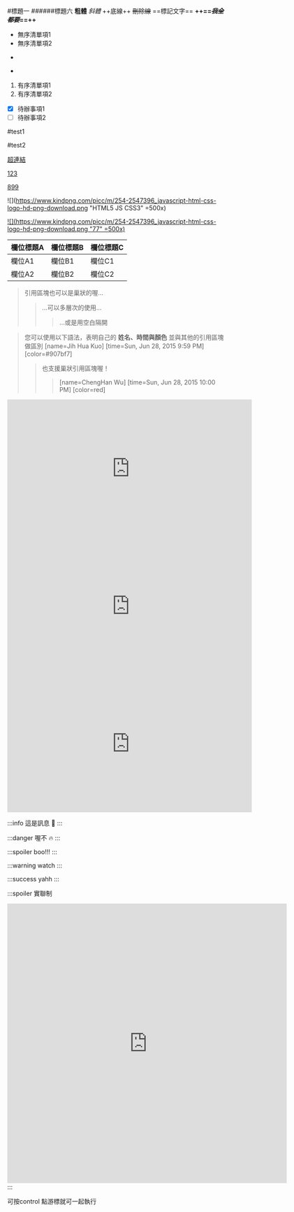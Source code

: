 #標題一
######標題六
**粗體** *斜體* ++底線++ ~~刪除線~~ ==標記文字==
**++==*~~我全都要~~*==++**
- 無序清單項1
- 無序清單項2
+
*
1. 有序清單項1
2. 有序清單項2
- [x] 待辦事項1
- [ ] 待辦事項2

<style>
hr{display:none}
</style>

----

#test1

---

#test2

[超連結](https://www.google.com/intl/zh-TW/gmail/about/ "joyce！") 

[123](https://www.google.com/intl/zh-TW/gmail/about/ "joyce！")

[899](https://www.google.com/intl/zh-TW/gmail/about/ "joyce！")

![](https://www.kindpng.com/picc/m/254-2547396_javascript-html-css-logo-hd-png-download.png "HTML5 JS CSS3" =500x)




[![](https://www.kindpng.com/picc/m/254-2547396_javascript-html-css-logo-hd-png-download.png "77" =500x)](https://www.kindpng.com/picc/m/254-2547396_javascript-html-css-logo-hd-png-download.png)

| 欄位標題A | 欄位標題B | 欄位標題C |
| ---------|---------| --------- |
|    欄位A1 |  欄位B1   | 欄位C1 |
|    欄位A2 |  欄位B2   | 欄位C2 |


> 引用區塊也可以是巢狀的喔...
>> ...可以多層次的使用...
> > > ...或是用空白隔開 

> 您可以使用以下語法，表明自己的 **姓名、時間與顏色** 並與其他的引用區塊做區別
> [name=Jih Hua Kuo] [time=Sun, Jun 28, 2015 9:59 PM] [color=#907bf7]
> > 也支援巢狀引用區塊喔！
> > >[name=ChengHan Wu] [time=Sun, Jun 28, 2015 10:00 PM] [color=red]

<iframe width="560" height="315" src="https://www.youtube.com/embed/7mmBdUc0ZMA" title="YouTube video player" frameborder="0" allow="accelerometer; autoplay; clipboard-write; encrypted-media; gyroscope; picture-in-picture" allowfullscreen></iframe>


<iframe width="560" height="315" src="https://www.youtube.com/embed/bKD-D3pCWrA" title="YouTube video player" frameborder="0" allow="accelerometer; autoplay; clipboard-write; encrypted-media; gyroscope; picture-in-picture" allowfullscreen></iframe>


<iframe width="560" height="315" src="https://www.youtube.com/embed/rHXv4XTnlxY" title="YouTube video player" frameborder="0" allow="accelerometer; autoplay; clipboard-write; encrypted-media; gyroscope; picture-in-picture" allowfullscreen></iframe>

---

:::info
這是訊息 :mega: 
:::

:::danger
喔不 :fire: 
:::

:::spoiler
boo!!!
:::

:::warning
watch
:::

:::success
yahh
:::

:::spoiler 實聯制
<iframe src="https://docs.google.com/forms/d/e/1FAIpQLSeSdsx_EHjL3VdxKxe3gnUWgmW9GWFWkyoEk-ywRuThMW1XBQ/viewform?embedded=true" width="640" height="640" frameborder="0" marginheight="0" marginwidth="0">載入中…</iframe>
:::

可按control 點游標就可一起執行